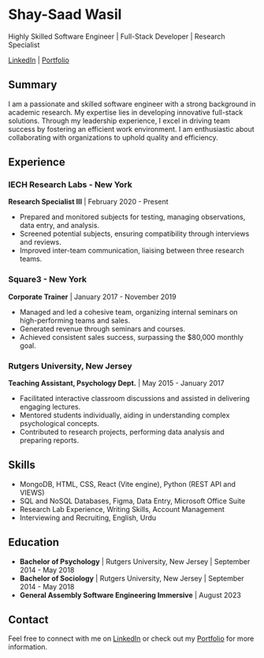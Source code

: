 # Shay-Saad Wasil
Highly Skilled Software Engineer | Full-Stack Developer | Research Specialist

[LinkedIn]([https://www.linkedin.com/in/shay-wasil-3bb889130/) | [Portfolio](https://yourportfolio.com)

## Summary
I am a passionate and skilled software engineer with a strong background in academic research. My expertise lies in developing innovative full-stack solutions. Through my leadership experience, I excel in driving team success by fostering an efficient work environment. I am enthusiastic about collaborating with organizations to uphold quality and efficiency.

## Experience
### IECH Research Labs - New York
**Research Specialist III** | February 2020 - Present
- Prepared and monitored subjects for testing, managing observations, data entry, and analysis.
- Screened potential subjects, ensuring compatibility through interviews and reviews.
- Improved inter-team communication, liaising between three research teams.

### Square3 - New York
**Corporate Trainer** | January 2017 - November 2019
- Managed and led a cohesive team, organizing internal seminars on high-performing teams and sales.
- Generated revenue through seminars and courses.
- Achieved consistent sales success, surpassing the $80,000 monthly goal.

### Rutgers University, New Jersey
**Teaching Assistant, Psychology Dept.** | May 2015 - January 2017
- Facilitated interactive classroom discussions and assisted in delivering engaging lectures.
- Mentored students individually, aiding in understanding complex psychological concepts.
- Contributed to research projects, performing data analysis and preparing reports.

## Skills
- MongoDB, HTML, CSS, React (Vite engine), Python (REST API and VIEWS)
- SQL and NoSQL Databases, Figma, Data Entry, Microsoft Office Suite
- Research Lab Experience, Writing Skills, Account Management
- Interviewing and Recruiting, English, Urdu

## Education
- **Bachelor of Psychology** | Rutgers University, New Jersey | September 2014 - May 2018
- **Bachelor of Sociology** | Rutgers University, New Jersey | September 2014 - May 2018
- **General Assembly Software Engineering Immersive** | August 2023

## Contact
Feel free to connect with me on [LinkedIn](https://www.linkedin.com/in/shay-wasil-3bb889130/) or check out my [Portfolio](https://yourportfolio.com) for more information.
